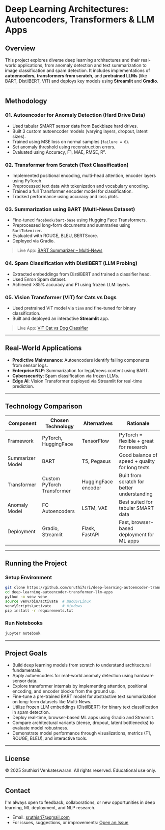 # Deep Learning Architectures: Autoencoders, Transformers & LLM Apps

## Overview
This project explores diverse deep learning architectures and their real-world applications, from anomaly detection and text summarization to image classification and spam detection. It includes implementations of **autoencoders**, **transformers from scratch**, and **pretrained LLMs** (like BART, DistilBERT, ViT) and deploys key models using **Streamlit** and **Gradio**.

---

## Methodology

### 01. Autoencoder for Anomaly Detection (Hard Drive Data)
- Used tabular SMART sensor data from Backblaze hard drives.
- Built 3 custom autoencoder models (varying layers, dropout, latent sizes).
- Trained using MSE loss on normal samples (`failure = 0`).
- Set anomaly threshold using reconstruction errors.
- Evaluated using Accuracy, F1, MAE, RMSE, R².

### 02. Transformer from Scratch (Text Classification)
- Implemented positional encoding, multi-head attention, encoder layers using PyTorch.
- Preprocessed text data with tokenization and vocabulary encoding.
- Trained a full Transformer encoder model for classification.
- Tracked performance using accuracy and loss plots.

### 03. Summarization using BART (Multi-News Dataset)
- Fine-tuned `facebook/bart-base` using Hugging Face Transformers.
- Preprocessed long-form documents and summaries using `BartTokenizer`.
- Evaluated with ROUGE, BLEU, BERTScore.
- Deployed via Gradio.

> Live App: [BART Summarizer – Multi-News](https://huggingface.co/spaces/Sruthisri/bart-summarizer-multi-news)

### 04. Spam Classification with DistilBERT (LLM Probing)
- Extracted embeddings from DistilBERT and trained a classifier head.
- Used Enron Spam dataset.
- Achieved >85% accuracy and F1 using frozen LLM layers.

### 05. Vision Transformer (ViT) for Cats vs Dogs
- Used pretrained ViT model via `timm` and fine-tuned for binary classification.
- Built and deployed an interactive **Streamlit** app.

> Live App: [ViT Cat vs Dog Classifier](https://vit-cat-dog-classifier-sv94-sarojavu.streamlit.app/)

---

## Real-World Applications
- **Predictive Maintenance**: Autoencoders identify failing components from sensor logs.
- **Enterprise NLP**: Summarization for legal/news content using BART.
- **Cybersecurity**: Spam classification via frozen LLMs.
- **Edge AI**: Vision Transformer deployed via Streamlit for real-time prediction.

---

## Technology Comparison

| Component         | Chosen Technology           | Alternatives        | Rationale                                             |
|------------------|-----------------------------|---------------------|--------------------------------------------------------|
| Framework        | PyTorch, HuggingFace        | TensorFlow          | PyTorch = flexible + great for research               |
| Summarizer Model | BART                        | T5, Pegasus         | Good balance of speed + quality for long texts        |
| Transformer      | Custom PyTorch Transformer  | HuggingFace encoder | Built from scratch for better understanding           |
| Anomaly Model    | FC Autoencoders             | LSTM, VAE           | Best suited for tabular SMART data                    |
| Deployment       | Gradio, Streamlit           | Flask, FastAPI      | Fast, browser-based deployment for ML apps            |

---

## Running the Project
### Setup Environment
```bash
git clone https://github.com/sruthi7sri/deep-learning-autoencoder-transformer-llm-apps.git
cd deep-learning-autoencoder-transformer-llm-apps
python -m venv venv
source venv/bin/activate  # macOS/Linux
venv\Scripts\activate     # Windows
pip install -r requirements.txt
```

### Run Notebooks
```bash
jupyter notebook
```

---
## Project Goals

- Build deep learning models from scratch to understand architectural fundamentals.
- Apply autoencoders for real-world anomaly detection using hardware sensor data.
- Explore transformer internals by implementing attention, positional encoding, and encoder blocks from the ground up.
- Fine-tune a pre-trained BART model for abstractive text summarization on long-form datasets like Multi-News.
- Utilize frozen LLM embeddings (DistilBERT) for binary text classification in spam detection.
- Deploy real-time, browser-based ML apps using Gradio and Streamlit.
- Compare architectural variants (dense, dropout, latent bottlenecks) to evaluate model robustness.
- Demonstrate model performance through visualizations, metrics (F1, ROUGE, BLEU), and interactive tools.

---
## License

© 2025 Sruthisri Venkateswaran. All rights reserved.
Educational use only.

---

## Contact

I'm always open to feedback, collaborations, or new opportunities in deep learning, ML deployment, and NLP research.

- Email: sruthisri7@gmail.com
- For issues, suggestions, or improvements: [Open an Issue](https://github.com/sruthi7sri/deep-learning-autoencoder-transformer-llm-apps/issues)
